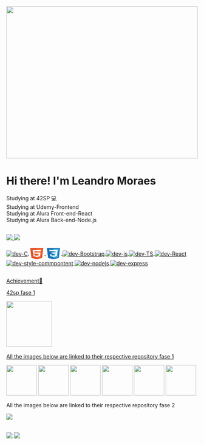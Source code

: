 <div>
    <a display="flex"; justify-content= "center" overflow= "hidden" >
    <img flex="none" width="100%"; height="400px" src="https://media2.giphy.com/media/qgQUggAC3Pfv687qPC/giphy.gif?cid=ecf05e4774xk7y8ibdgiqbq60n0j4t0tgqi8ahawnduts3p4&rid=giphy.gif&ct=g" />
    </a>
</div>


<h1>Hi there! I'm Leandro Moraes</h1>

Studying at 42SP 💻<br>
Studying at Udemy-Frontend<br>
Studying at Alura Front-end-React<br>
Studying at Alura Back-end-Node.js<br>

##

 <div>
  <a href="https://github.com/lmoraesdev">
  <img height="160em" src="https://github-readme-stats.vercel.app/api?username=lmoraesdev&show_icons=true&theme=dracula&include_all_commits=true&count_private=true"/>
  <img height="160em" src="https://github-readme-stats.vercel.app/api/top-langs/?username=lmoraesdev&layout=compact&langs_count=8&theme=dracula"/>
 </div>
  
<div style="display: inline_block"><br>
  <img align="center" alt="dev-C"    height="30" width="40" src="https://cdn.jsdelivr.net/gh/devicons/devicon/icons/c/c-original.svg">
  <img align="center" alt="dev-HTML" height="30" width="40" src="https://raw.githubusercontent.com/devicons/devicon/master/icons/html5/html5-original.svg">
  <img align="center" alt="dev-CSS"  height="30" width="40" src="https://raw.githubusercontent.com/devicons/devicon/master/icons/css3/css3-original.svg">
  <img align="center" alt="dev-Bootstrap" height="30" width="40" src="https://cdn.jsdelivr.net/gh/devicons/devicon/icons/bootstrap/bootstrap-original.svg" />
  <img align="center" alt="dev-js"   height="30" width="40" src="https://cdn.jsdelivr.net/gh/devicons/devicon/icons/javascript/javascript-original.svg">
  <img align="center" alt="dev-TS"   height="30" width="40" src="https://cdn.jsdelivr.net/gh/devicons/devicon/icons/typescript/typescript-plain.svg" >
  <img align="center" alt="dev-React" height="30" width="40" src="https://cdn.jsdelivr.net/gh/devicons/devicon/icons/react/react-original.svg">
  <img align="center" alt="dev-style-commpontent" height="30" width="40" src="https://raw.githubusercontent.com/styled-components/brand/bde053200192814dcd55923b6e41884d18e51665/styled-components.svg">
  <img align="center" alt="dev-nodejs" height="30" width="40" src="https://cdn.jsdelivr.net/gh/devicons/devicon/icons/nodejs/nodejs-original.svg" />
  <img align="center" alt="dev-express" height="30" width="40" src="https://cdn.jsdelivr.net/gh/devicons/devicon/icons/express/express-original.svg" />
 

</div>
  
  ##
 
 Achievement🥇 
 <div>
    <p>42sp fase 1<p>
  <img height="120" width="120" src="https://game.42sp.org.br/static/assets/achievements/phase_onem.png">
    <p>All the images below are linked to their respective repository fase 1 </p>
  <a href="https://github.com/lmoraesdev/Libft"><img height="80" width="80" src="https://game.42sp.org.br/static/assets/achievements/libftm.png"></a>
  <a href="https://github.com/lmoraesdev/GNL"><img height="80" width="80" src="https://game.42sp.org.br/static/assets/achievements/get_next_linem.png"></a>
  <a href="https://github.com/lmoraesdev/Printf"><img height="80" width="80" src="https://game.42sp.org.br/static/assets/achievements/ft_printfm.png"></a>
  <a href="https://github.com/lmoraesdev/Born2beRoot"><img height="80" width="80" src="https://game.42sp.org.br/static/assets/achievements/born2berootm.png"></a>
  <a href="https://github.com/lmoraesdev/so_long"><img height="80" width="80" src="https://game.42sp.org.br/static/assets/achievements/so_longm.png"></a>
  <a href="https://github.com/lmoraesdev/pipex"><img height="80" width="80" src="https://game.42sp.org.br/static/assets/achievements/pipexm.png"></a>
     <p>All the images below are linked to their respective repository fase 2 <p>
  <a href="https://github.com/lmoraesdev/Push_Swap"><img height="80" widht="80" src="https://game.42sp.org.br/static/assets/achievements/push_swapm.png"></a>  
 </div>
 
  ##
  
  <div> 
  <a href = "mailto:lbc_moraes@outlook.com"><img src="https://img.shields.io/badge/Microsoft_Outlook-0078D4?style=for-the-badge&logo=microsoft-outlook&logoColor=white" target="_blank"></a>
  <a href="https://www.linkedin.com/in/leandro-moraes-442b20215/" target="_blank"><img src="https://img.shields.io/badge/-LinkedIn-%230077B5?style=for-the-badge&logo=linkedin&logoColor=white" target="_blank"></a>
  </div>
